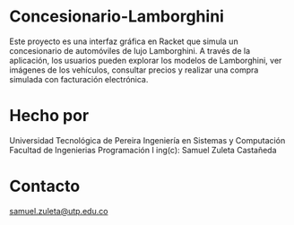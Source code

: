 # Concesionario-Lamborghini
Este proyecto es una interfaz gráfica en Racket que simula un concesionario de automóviles de lujo Lamborghini. A través de la aplicación, los usuarios pueden explorar los modelos de Lamborghini, ver imágenes de los vehículos, consultar precios y realizar una compra simulada con facturación electrónica.






# Hecho por 


Universidad Tecnológica de Pereira 
Ingeniería en Sistemas y Computación
Facultad de Ingenierias 
Programación I
ing(c): Samuel Zuleta Castañeda

# Contacto

samuel.zuleta@utp.edu.co



